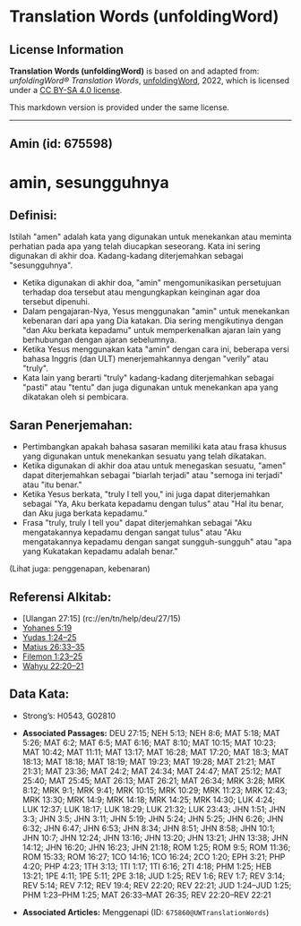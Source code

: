 # Translation Words (unfoldingWord)

## License Information

**Translation Words (unfoldingWord)** is based on and adapted from: _unfoldingWord® Translation Words_, [unfoldingWord](https://unfoldingword.org/utw), 2022, which is licensed under a [CC BY-SA 4.0 license](https://creativecommons.org/licenses/by-sa/4.0/legalcode.en).

This markdown version is provided under the same license.



--------------------------------

## Amin (id: 675598)

amin, sesungguhnya
==================

Definisi:
---------

Istilah "amen" adalah kata yang digunakan untuk menekankan atau meminta perhatian pada apa yang telah diucapkan seseorang. Kata ini sering digunakan di akhir doa. Kadang\-kadang diterjemahkan sebagai "sesungguhnya".

* Ketika digunakan di akhir doa, "amin" mengomunikasikan persetujuan terhadap doa tersebut atau mengungkapkan keinginan agar doa tersebut dipenuhi.
* Dalam pengajaran\-Nya, Yesus menggunakan "amin" untuk menekankan kebenaran dari apa yang Dia katakan. Dia sering mengikutinya dengan "dan Aku berkata kepadamu" untuk memperkenalkan ajaran lain yang berhubungan dengan ajaran sebelumnya.
* Ketika Yesus menggunakan kata "amin" dengan cara ini, beberapa versi bahasa Inggris (dan ULT) menerjemahkannya dengan "verily" atau "truly".
* Kata lain yang berarti "truly" kadang\-kadang diterjemahkan sebagai "pasti" atau "tentu" dan juga digunakan untuk menekankan apa yang dikatakan oleh si pembicara.

Saran Penerjemahan:
-------------------

* Pertimbangkan apakah bahasa sasaran memiliki kata atau frasa khusus yang digunakan untuk menekankan sesuatu yang telah dikatakan.
* Ketika digunakan di akhir doa atau untuk menegaskan sesuatu, "amen" dapat diterjemahkan sebagai "biarlah terjadi" atau "semoga ini terjadi" atau "itu benar."
* Ketika Yesus berkata, "truly I tell you," ini juga dapat diterjemahkan sebagai "Ya, Aku berkata kepadamu dengan tulus" atau "Hal itu benar, dan Aku juga berkata kepadamu."
* Frasa "truly, truly I tell you" dapat diterjemahkan sebagai "Aku mengatakannya kepadamu dengan sangat tulus" atau "Aku mengatakannya kepadamu dengan sangat sungguh\-sungguh" atau "apa yang Kukatakan kepadamu adalah benar."

(Lihat juga: penggenapan, kebenaran)

Referensi Alkitab:
------------------

* \[Ulangan 27:15] (rc://en/tn/help/deu/27/15\)
* [Yohanes 5:19](https://ref.ly/John5:19)
* [Yudas 1:24–25](https://ref.ly/Jude1:24-Jude1:25)
* [Matius 26:33–35](https://ref.ly/Matt26:33-Matt26:35)
* [Filemon 1:23–25](https://ref.ly/Phlm1:23-Phlm1:25)
* [Wahyu 22:20–21](https://ref.ly/Rev22:20-Rev22:21)

Data Kata:
----------

* Strong’s: H0543, G02810

* **Associated Passages:** DEU 27:15; NEH 5:13; NEH 8:6; MAT 5:18; MAT 5:26; MAT 6:2; MAT 6:5; MAT 6:16; MAT 8:10; MAT 10:15; MAT 10:23; MAT 10:42; MAT 11:11; MAT 13:17; MAT 16:28; MAT 17:20; MAT 18:3; MAT 18:13; MAT 18:18; MAT 18:19; MAT 19:23; MAT 19:28; MAT 21:21; MAT 21:31; MAT 23:36; MAT 24:2; MAT 24:34; MAT 24:47; MAT 25:12; MAT 25:40; MAT 25:45; MAT 26:13; MAT 26:21; MAT 26:34; MRK 3:28; MRK 8:12; MRK 9:1; MRK 9:41; MRK 10:15; MRK 10:29; MRK 11:23; MRK 12:43; MRK 13:30; MRK 14:9; MRK 14:18; MRK 14:25; MRK 14:30; LUK 4:24; LUK 12:37; LUK 18:17; LUK 18:29; LUK 21:32; LUK 23:43; JHN 1:51; JHN 3:3; JHN 3:5; JHN 3:11; JHN 5:19; JHN 5:24; JHN 5:25; JHN 6:26; JHN 6:32; JHN 6:47; JHN 6:53; JHN 8:34; JHN 8:51; JHN 8:58; JHN 10:1; JHN 10:7; JHN 12:24; JHN 13:16; JHN 13:20; JHN 13:21; JHN 13:38; JHN 14:12; JHN 16:20; JHN 16:23; JHN 21:18; ROM 1:25; ROM 9:5; ROM 11:36; ROM 15:33; ROM 16:27; 1CO 14:16; 1CO 16:24; 2CO 1:20; EPH 3:21; PHP 4:20; PHP 4:23; 1TH 3:13; 1TI 1:17; 1TI 6:16; 2TI 4:18; PHM 1:25; HEB 13:21; 1PE 4:11; 1PE 5:11; 2PE 3:18; JUD 1:25; REV 1:6; REV 1:7; REV 3:14; REV 5:14; REV 7:12; REV 19:4; REV 22:20; REV 22:21; JUD 1:24–JUD 1:25; PHM 1:23–PHM 1:25; MAT 26:33–MAT 26:35; REV 22:20–REV 22:21
* **Associated Articles:** Menggenapi (ID: `675860@UWTranslationWords`)

